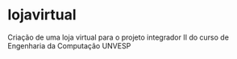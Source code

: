 # lojavirtual
Criação de uma loja virtual para o projeto integrador II do curso de Engenharia da Computação UNVESP
